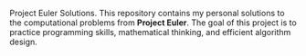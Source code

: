 Project Euler Solutions.
This repository contains my personal solutions to the computational problems from **Project Euler**. The goal of this project is to practice programming skills, mathematical thinking, and efficient algorithm design.
